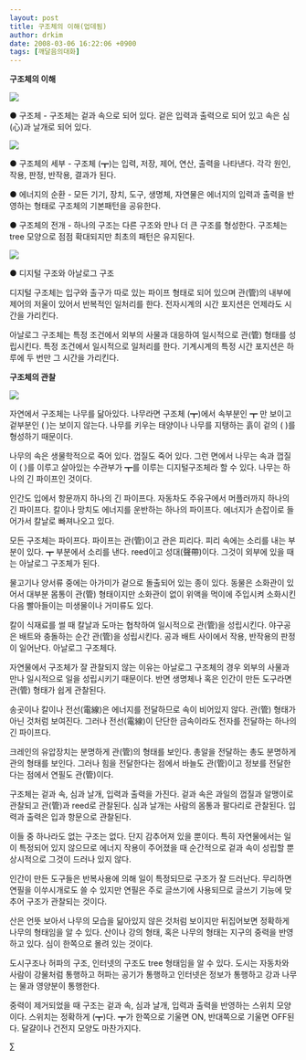 ```yaml
---
layout: post
title: 구조체의 이해(업데됨)
author: drkim
date: 2008-03-06 16:22:06 +0900
tags: [깨달음의대화]
---
```

**구조체의 이해**

![](http://drkimz.com/bbs/data/KDR/110.GIF)

● 구조체 - 구조체는 겉과 속으로 되어 있다. 겉은 입력과 출력으로 되어 있고 속은 심(心)과 날개로 되어 있다. 



![](http://drkimz.com/bbs/data/KDR/rnwh.GIF)

● 구조체의 세부 - 구조체 (┳)는 입력, 저장, 제어, 연산, 출력을 나타낸다. 각각 원인, 작용, 판정, 반작용, 결과가 된다. 

● 에너지의 순환 - 모든 기기, 장치, 도구, 생명체, 자연물은 에너지의 입력과 출력을 반영하는 형태로 구조체의 기본패턴을 공유한다.

● 구조체의 전개 - 하나의 구조는 다른 구조와 만나 더 큰 구조를 형성한다. 구조체는 tree 모양으로 점점 확대되지만 최초의 패턴은 유지된다. 

![](http://drkimz.com/bbs/data/KDR/012ss1.GIF)

● 디지털 구조와 아날로그 구조

디지털 구조체는 입구와 출구가 따로 있는 파이프 형태로 되어 있으며 관(管)의 내부에 제어의 저울이 있어서 반복적인 일처리를 한다. 전자시계의 시간 포지션은 언제라도 시간을 가리킨다. 

아날로그 구조체는 특정 조건에서 외부의 사물과 대응하여 일시적으로 관(管) 형태를 성립시킨다. 특정 조건에서 일시적으로 일처리를 한다. 기계시계의 특정 시간 포지션은 하루에 두 번만 그 시간을 가리킨다. 



**구조체의 관찰**

![](http://drkimz.com/bbs/data/KDR/21.GIF)

자연에서 구조체는 나무를 닮아있다. 나무라면 구조체 (┳)에서 속부분인 ┳ 만 보이고 겉부분인 ( )는 보이지 않는다. 나무를 키우는 태양이나 나무를 지탱하는 흙이 겉의 ( )를 형성하기 때문이다. 

나무의 속은 생물학적으로 죽어 있다. 껍질도 죽어 있다. 그런 면에서 나무는 속과 껍질이 ( )를 이루고 살아있는 수관부가 ┳를 이루는 디지털구조체라 할 수 있다. 나무는 하나의 긴 파이프인 것이다. 

인간도 입에서 항문까지 하나의 긴 파이프다. 자동차도 주유구에서 머플러까지 하나의 긴 파이프다. 칼이나 망치도 에너지를 운반하는 하나의 파이프다. 에너지가 손잡이로 들어가서 칼날로 빠져나오고 있다. 

모든 구조체는 파이프다. 파이프는 관(管)이고 관은 피리다. 피리 속에는 소리를 내는 부분이 있다. ┳ 부분에서 소리를 낸다. reed이고 성대(聲帶)이다. 그것이 외부에 있을 때는 아날로그 구조체가 된다. 

물고기나 양서류 중에는 아가미가 겉으로 돌출되어 있는 종이 있다. 동물은 소화관이 있어서 대부분 몸통이 관(管) 형태이지만 소화관이 없이 위액을 먹이에 주입시켜 소화시킨 다음 빨아들이는 미생물이나 거미류도 있다. 

칼이 식재료를 썰 때 칼날과 도마는 협착하여 일시적으로 관(管)을 성립시킨다. 야구공은 배트와 충돌하는 순간 관(管)을 성립시킨다. 공과 배트 사이에서 작용, 반작용의 판정이 일어난다. 아날로그 구조체다. 

자연물에서 구조체가 잘 관찰되지 않는 이유는 아날로그 구조체의 경우 외부의 사물과 만나 일시적으로 일을 성립시키기 때문이다. 반면 생명체나 혹은 인간이 만든 도구라면 관(管) 형태가 쉽게 관찰된다. 

송곳이나 칼이나 전선(電線)은 에너지를 전달하므로 속이 비어있지 않다. 관(管) 형태가 아닌 것처럼 보여진다. 그러나 전선(電線)이 단단한 금속이라도 전자를 전달하는 하나의 긴 파이프다. 

크레인의 유압장치는 분명하게 관(管)의 형태를 보인다. 총알을 전달하는 총도 분명하게 관의 형태를 보인다. 그러나 힘을 전달한다는 점에서 바늘도 관(管)이고 정보를 전달한다는 점에서 연필도 관(管)이다. 

구조체는 겉과 속, 심과 날개, 입력과 출력을 가진다. 겉과 속은 과일의 껍질과 알맹이로 관찰되고 관(管)과 reed로 관찰된다. 심과 날개는 사람의 몸통과 팔다리로 관찰된다. 입력과 출력은 입과 항문으로 관찰된다. 

이들 중 하나라도 없는 구조는 없다. 단지 감추어져 있을 뿐이다. 특히 자연물에서는 일이 특정되어 있지 않으므로 에너지 작용이 주어졌을 때 순간적으로 겉과 속이 성립할 뿐 상시적으로 그것이 드러나 있지 않다. 

인간이 만든 도구들은 반복사용에 의해 일이 특정되므로 구조가 잘 드러난다. 무리하면 연필을 이쑤시개로도 쓸 수 있지만 연필은 주로 글쓰기에 사용되므로 글쓰기 기능에 맞추어 구조가 관찰되는 것이다. 

산은 언뜻 보아서 나무의 모습을 닮아있지 않은 것처럼 보이지만 뒤집어보면 정확하게 나무의 형태임을 알 수 있다. 산이나 강의 형태, 혹은 나무의 형태는 지구의 중력을 반영하고 있다. 심이 한쪽으로 몰려 있는 것이다. 

도시구조나 허파의 구조, 인터넷의 구조도 tree 형태임을 알 수 있다. 도시는 자동차와 사람이 강물처럼 통행하고 허파는 공기가 통행하고 인터넷은 정보가 통행하고 강과 나무는 물과 영양분이 통행한다. 

중력이 제거되었을 때 구조는 겉과 속, 심과 날개, 입력과 출력을 반영하는 스위치 모양이다. 스위치는 정확하게 (┳)다. ┳가 한쪽으로 기울면 ON, 반대쪽으로 기울면 OFF된다. 달걀이나 건전지 모양도 마찬가지다. 



∑